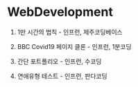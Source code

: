 # WebDevelopment


1. 1만 시간의 법칙 - 인프런, 제주코딩베이스

2. BBC Covid19 페이지 클론 - 인프런, 1분코딩

3. 간단 포트폴리오 - 인프런, 수코딩

4. 연애유형 테스트 - 인프런, 판다코딩
